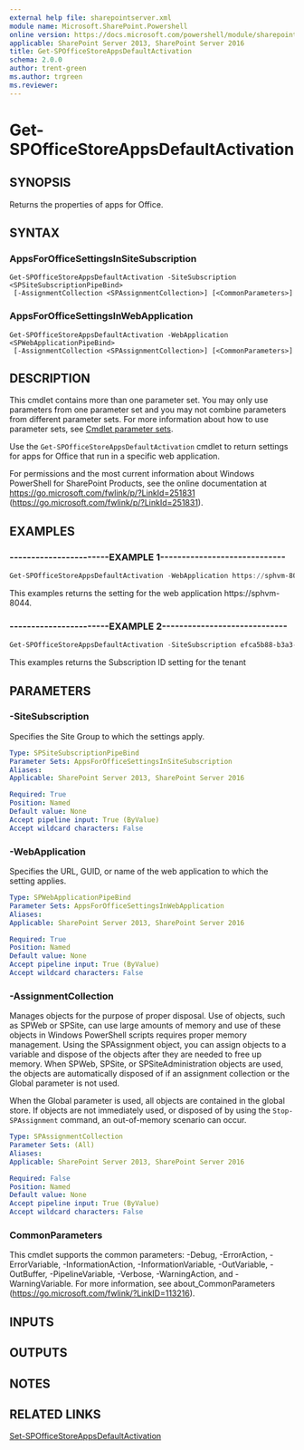 ```yaml
---
external help file: sharepointserver.xml
module name: Microsoft.SharePoint.Powershell
online version: https://docs.microsoft.com/powershell/module/sharepoint-server/get-spofficestoreappsdefaultactivation
applicable: SharePoint Server 2013, SharePoint Server 2016
title: Get-SPOfficeStoreAppsDefaultActivation
schema: 2.0.0
author: trent-green
ms.author: trgreen
ms.reviewer:
---
```


# Get-SPOfficeStoreAppsDefaultActivation

## SYNOPSIS

Returns the properties of apps for Office.


## SYNTAX

### AppsForOfficeSettingsInSiteSubscription
```
Get-SPOfficeStoreAppsDefaultActivation -SiteSubscription <SPSiteSubscriptionPipeBind>
 [-AssignmentCollection <SPAssignmentCollection>] [<CommonParameters>]
```

### AppsForOfficeSettingsInWebApplication
```
Get-SPOfficeStoreAppsDefaultActivation -WebApplication <SPWebApplicationPipeBind>
 [-AssignmentCollection <SPAssignmentCollection>] [<CommonParameters>]
```

## DESCRIPTION
This cmdlet contains more than one parameter set.
You may only use parameters from one parameter set and you may not combine parameters from different parameter sets.
For more information about how to use parameter sets, see [Cmdlet parameter sets](https://docs.microsoft.com/powershell/scripting/developer/cmdlet/cmdlet-parameter-sets).

Use the `Get-SPOfficeStoreAppsDefaultActivation` cmdlet to return settings for apps for Office that run in a specific web application.

For permissions and the most current information about Windows PowerShell for SharePoint Products, see the online documentation at https://go.microsoft.com/fwlink/p/?LinkId=251831 (https://go.microsoft.com/fwlink/p/?LinkId=251831).


## EXAMPLES

### -----------------------EXAMPLE 1-----------------------------
```powershell
Get-SPOfficeStoreAppsDefaultActivation -WebApplication https://sphvm-8044
```

This examples returns the setting for the web application https://sphvm-8044.

### -----------------------EXAMPLE 2-----------------------------
```powershell
Get-SPOfficeStoreAppsDefaultActivation -SiteSubscription efca5b88-b3a3-448d-afbc-ef620f4744f1
```

This examples returns the Subscription ID setting for the tenant

## PARAMETERS

### -SiteSubscription
Specifies the Site Group to which the settings apply.


```yaml
Type: SPSiteSubscriptionPipeBind
Parameter Sets: AppsForOfficeSettingsInSiteSubscription
Aliases: 
Applicable: SharePoint Server 2013, SharePoint Server 2016

Required: True
Position: Named
Default value: None
Accept pipeline input: True (ByValue)
Accept wildcard characters: False
```

### -WebApplication
Specifies the URL, GUID, or name of the web application to which the setting applies.


```yaml
Type: SPWebApplicationPipeBind
Parameter Sets: AppsForOfficeSettingsInWebApplication
Aliases: 
Applicable: SharePoint Server 2013, SharePoint Server 2016

Required: True
Position: Named
Default value: None
Accept pipeline input: True (ByValue)
Accept wildcard characters: False
```

### -AssignmentCollection
Manages objects for the purpose of proper disposal.
Use of objects, such as SPWeb or SPSite, can use large amounts of memory and use of these objects in Windows PowerShell scripts requires proper memory management.
Using the SPAssignment object, you can assign objects to a variable and dispose of the objects after they are needed to free up memory.
When SPWeb, SPSite, or SPSiteAdministration objects are used, the objects are automatically disposed of if an assignment collection or the Global parameter is not used.

When the Global parameter is used, all objects are contained in the global store.
If objects are not immediately used, or disposed of by using the `Stop-SPAssignment` command, an out-of-memory scenario can occur.


```yaml
Type: SPAssignmentCollection
Parameter Sets: (All)
Aliases: 
Applicable: SharePoint Server 2013, SharePoint Server 2016

Required: False
Position: Named
Default value: None
Accept pipeline input: True (ByValue)
Accept wildcard characters: False
```

### CommonParameters
This cmdlet supports the common parameters: -Debug, -ErrorAction, -ErrorVariable, -InformationAction, -InformationVariable, -OutVariable, -OutBuffer, -PipelineVariable, -Verbose, -WarningAction, and -WarningVariable. For more information, see about_CommonParameters (https://go.microsoft.com/fwlink/?LinkID=113216).

## INPUTS

## OUTPUTS

## NOTES

## RELATED LINKS

[Set-SPOfficeStoreAppsDefaultActivation](Set-SPOfficeStoreAppsDefaultActivation.md)
